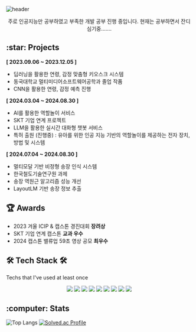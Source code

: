 ![header](https://capsule-render.vercel.app/api?type=waving&height=250&text=eujeong%20&fontSize=90&fontColor=FFFFFF&testY=top)


<div align="center"> 주로 인공지능만 공부하였고 부족한 개발 공부 진행 중입니다. 현재는 공부하면서 잔디 심기중.......</div>
<h2>:star: Projects</h2>

<strong>[ 2023.09.06 ~ 2023.12.05 ]</strong><br>
<ul style="list-style-type: disc; padding-left: 20px;">
  <li>딥러닝을 활용한 연령, 감정 맞춤형 키오스크 시스템</li>
  <li>동국대학교 멀티미디어소프트웨어공학과 졸업 작품</li>
  <li>CNN을 활용한 연령, 감정 예측 진행</li>
</ul>

<strong>[ 2024.03.04 ~ 2024.08.30 ]</strong><br>
<ul style="list-style-type: disc; padding-left: 20px;">
  <li>AI를 활용한 역할놀이 서비스</li>
  <li>SKT 기업 연계 프로젝트</li>
  <li>LLM을 활용한 실시간 대화형 챗봇 서비스</li>
  <li>특허 출원 (진행중) : 유아를 위한 인공 지능 기반의 역할놀이를 제공하는 전자 장치, 방법 및 시스템</li>
</ul>

<strong>[ 2024.07.04 ~ 2024.08.30 ]</strong><br>
<ul style="list-style-type: disc; padding-left: 20px;">
  <li>멀티모달 기반 비정형 송장 인식 시스템</li>
  <li>한국철도기술연구원 과제</li>
  <li>송장 역원근 알고리즘 성능 개선</li>
  <li>LayoutLM 기반 송장 정보 추출</li>
</ul>


<h2>🏆 Awards </h2>
<ul style="list-style-type: disc; padding-left: 20px;">
  <li>2023 겨울 ICIP & 캡스톤 경진대회 <strong>장려상</strong></li>
  <li>SKT 기업 연계 캡스톤 <strong>교과 우수</strong></li>
  <li>2024 캡스톤 밸류업 59초 영상 공모 <strong>최우수</strong></li>
</ul>

## 🛠️ Tech Stack 🛠️
Techs that I've used at least once

<p align="center">
  <img src="https://img.shields.io/badge/Java-007396?style=for-the-badge&logo=java&logoColor=white"/>
  <img src="https://img.shields.io/badge/Python-3776AB?style=for-the-badge&logo=python&logoColor=white"/>
  <img src="https://img.shields.io/badge/TensorFlow-FF6F00?style=for-the-badge&logo=tensorflow&logoColor=white"/>
  <img src="https://img.shields.io/badge/PyTorch-EE4C2C?style=for-the-badge&logo=pytorch&logoColor=white"/>
  <img src="https://img.shields.io/badge/C++-00599C?style=for-the-badge&logo=c%2B%2B&logoColor=white"/>
  <img src="https://img.shields.io/badge/Django-092E20?style=for-the-badge&logo=django&logoColor=white"/>
  <img src="https://img.shields.io/badge/C-A8B9CC?style=for-the-badge&logo=c&logoColor=white"/>
  <img src="https://img.shields.io/badge/Matplotlib-11557C?style=for-the-badge&logo=matplotlib&logoColor=white"/>
  <img src="https://img.shields.io/badge/OpenCV-5C3EE8?style=for-the-badge&logo=opencv&logoColor=white"/>
</p>


<h2>:computer: Stats</h2>

![Top Langs](https://github-readme-stats.vercel.app/api/top-langs/?username=zlwmxkdla&layout=compact)
[![Solved.ac Profile](http://mazassumnida.wtf/api/v2/generate_badge?boj=zlwmxkdla)](https://solved.ac/zlwmxkdla/)
<!--[GitHub stats](https://github-readme-stats.vercel.app/api?username=zlwmxkdla&show_icons=true&theme=radical&v=1)-->


<!--
**zlwmxkdla/zlwmxkdla** is a ✨ _special_ ✨ repository because its `README.md` (this file) appears on your GitHub profile.

Here are some ideas to get you started:

- 🔭 I’m currently working on ...
- 🌱 I’m currently learning ...
- 👯 I’m looking to collaborate on ...
- 🤔 I’m looking for help with ...
- 💬 Ask me about ...
- 📫 How to reach me: ...
- 😄 Pronouns: ...
- ⚡ Fun fact: ...
-->
